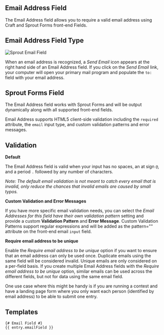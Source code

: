 ## Email Address Field

The Email Address field allows you to require a valid email address using Craft and Sprout Forms front-end Fields.

## Email Address Field Type

![Sprout Email Field]({asset:5222:url})

When an email address is recognized, a _Send Email_ icon appears at the right hand side of an Email Address field.  If you click on the _Send Email_ link, your computer will open your primary mail program and populate the `to:` field with your email address.

## Sprout Forms Field

The Email Address field works with Sprout Forms and will be output dynamically along with all supported front-end fields.

Email Address supports HTML5 client-side validation including the `required` attribute, the `email` input type, and custom validation patterns and error messages.

## Validation

**Default**

The Email Address field is valid when your input has no spaces, an at sign `@`, and a period `.` followed by any number of characters.  

_Note: The default email validation is not meant to catch every email that is invalid, only reduce the chances that invalid emails are caused by small typos._

**Custom Validation and Error Messages**

If you have more specific email validation needs, you can select the _Email Addresses for this field have their own validation pattern_ setting and provide a custom **Validation Pattern** and **Error Message**.  Custom Validation Patterns support regular expressions and will be added as the pattern="" attribute on the front-end email `input` field.

**Require email address to be unique**

Enable the _Require email address to be unique_ option if you want to ensure that an email address can only be used once.  Duplicate emails using the same field will be considered invalid. Unique emails are only considered on a per-field basis.  If you create multiple Email Address fields with the _Require email address to be unique_ option, similar emails can be used across the different fields, but not for data using the same email field.

One use case where this might be handy is if you are running a contest and have a landing page form where you only want each person (identified by email address) to be able to submit one entry.

## Templates

``` twig
{# Email Field #}
{{ entry.emailField }}
```